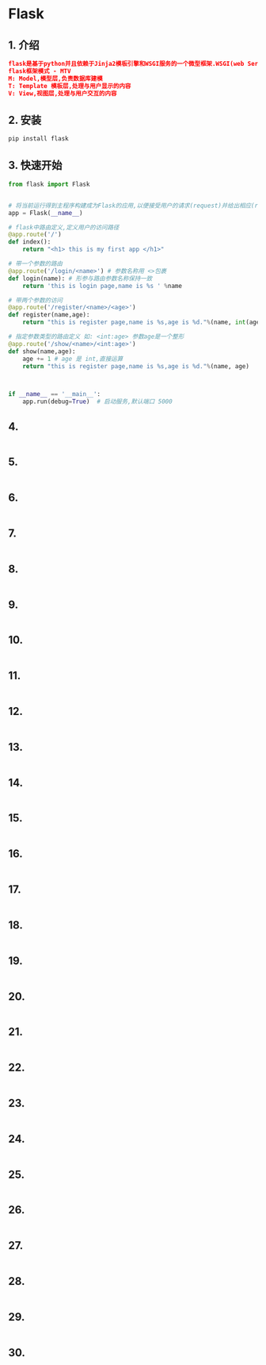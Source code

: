 # Flask

## 1. 介绍

```json
flask是基于python并且依赖于Jinja2模板引擎和WSGI服务的一个微型框架.WSGI(web Server gateway Interface )web服务网关接口.
flask框架模式 - MTV
M: Model,模型层,负责数据库建模
T: Template 模板层,处理与用户显示的内容
V: View,视图层,处理与用户交互的内容
```

## 2. 安装

```python
pip install flask
```

## 3. 快速开始

```python
from flask import Flask


# 将当前运行得到主程序构建成为Flask的应用,以便接受用户的请求(request)并给出相应(response)
app = Flask(__name__)

# flask中路由定义,定义用户的访问路径
@app.route('/')
def index():
    return "<h1> this is my first app </h1>"

# 带一个参数的路由
@app.route('/login/<name>') # 参数名称用 <>包裹
def login(name): # 形参与路由参数名称保持一致
    return 'this is login page,name is %s ' %name

# 带两个参数的访问
@app.route('/register/<name>/<age>')
def register(name,age):
    return "this is register page,name is %s,age is %d."%(name, int(age))

# 指定参数类型的路由定义 如: <int:age> 参数age是一个整形
@app.route('/show/<name>/<int:age>')
def show(name,age):
    age += 1 # age 是 int,直接运算
    return "this is register page,name is %s,age is %d."%(name, age)



if __name__ == '__main__':
    app.run(debug=True)  # 启动服务,默认端口 5000


```

## 4.

```python

```

## 5.

```python

```

## 6.

```python

```

## 7.

```python

```

## 8.

```

```

## 9.

```

```

## 10.

```

```

## 11.

```json

```

## 12. 

```python

```

## 13. 

```python

```

## 14.

```python

```

## 15.

```python

```

## 16.

```python

```

## 17.

```python

```

## 18.

```

```

## 19.

```

```

## 20.

```

```

## 21.

```json

```

## 22. 

```python

```

## 23. 

```python

```

## 24.

```python

```

## 25.

```python

```

## 26.

```python

```

## 27.

```python

```

## 28.

```

```

## 29.

```

```

## 30.

```

```


